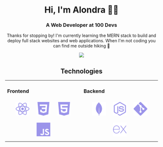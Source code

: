 <h1 align="center">Hi, I'm Alondra 👋🏽</h1>
<h3 align="center">A Web Developer at 100 Devs</h3>

<p align="center">
Thanks for stopping by! I'm currently learning the MERN stack to build and deploy full stack websites and web applications. When I'm not coding you can find me outside hiking 🌲 
</p>

<div align="center">
 <img src="https://github-readme-streak-stats.herokuapp.com?user=alondramora&theme=github-dark-blue&hide_border=true&date_format=M%20j%5B%2C%20Y%5D&ring=C1A08F&fire=9B94EA&currStreakLabel=9B94EA&stroke=C1C1C1&background=FFFFFF00&sideNums=C1777D">
</div>  

<div align="center">

## Technologies

<table><tr><td valign="top" width="50%">

### Frontend

<div align="center">  
<img style="margin: 10px" src="react.svg" alt="React" height="45" />  
<img style="margin: 10px" src="CSS3.svg" alt="CSS3" height="45" />  
<img style="margin: 10px" src="HTML5.svg" alt="HTML5" height="45" />  
<img style="margin: 10px" src="javascript.svg" alt="JavaScript" height="45" />  
</div>

</td><td valign="top" width="50%">

### Backend

<div align="center">  
<img style="margin: 10px" src="mongoDB.svg" alt="MongoDB" height="45" />  
<img style="margin: 10px" src="nodejs.svg" alt="Node.js" height="45" />  
<img style="margin: 10px" src="git.svg" alt="Git" height="45" />  
<img style="margin: 10px" src="express.svg" alt="Express.js" height="45" />
<!-- <img style="margin: 10px" src="postgreSQL.svg" alt="PostgreSQL" height="45" />   -->
</div>

</td></tr></table>

</div>
